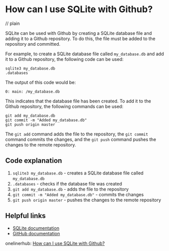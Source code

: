 # How can I use SQLite with Github?
// plain

SQLite can be used with Github by creating a SQLite database file and adding it to a Github repository. To do this, the file must be added to the repository and committed.

For example, to create a SQLite database file called `my_database.db` and add it to a Github repository, the following code can be used:

```
sqlite3 my_database.db
.databases
```

The output of this code would be:

```
0: main: /my_database.db
```

This indicates that the database file has been created. To add it to the Github repository, the following commands can be used:

```
git add my_database.db
git commit -m "Added my_database.db"
git push origin master
```

The `git add` command adds the file to the repository, the `git commit` command commits the changes, and the `git push` command pushes the changes to the remote repository.

## Code explanation

1. `sqlite3 my_database.db` - creates a SQLite database file called `my_database.db`
2. `.databases` - checks if the database file was created
3. `git add my_database.db` - adds the file to the repository
4. `git commit -m "Added my_database.db"` - commits the changes
5. `git push origin master` - pushes the changes to the remote repository

## Helpful links
- [SQLite documentation](https://sqlite.org/docs.html)
- [GitHub documentation](https://docs.github.com/en/github)

onelinerhub: [How can I use SQLite with Github?](https://onelinerhub.com/sqlite/how-can-i-use-sqlite-with-github)